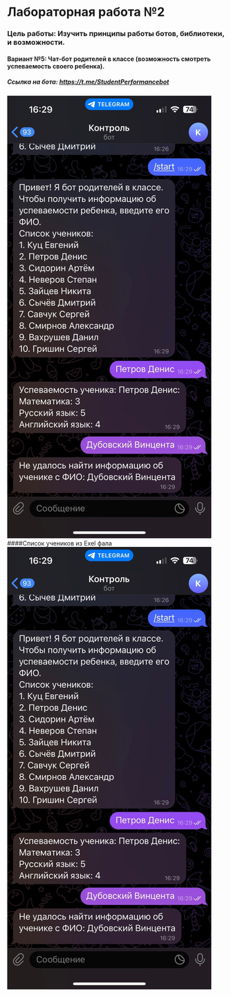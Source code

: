 # Лабораторная работа №2
### Цель работы: Изучить принципы работы ботов, библиотеки, и возможности.
#### Вариант №5: Чат-бот родителей в классе (возможность смотреть успеваемость своего ребенка).
##### Ссылка на бота: https://t.me/StudentPerformancebot
![Image alt](https://github.com/Djacsal/LB2/blob/main/MyTvzADO_7w.jpg)
####Список учеников из Exel фала
![Image alt](https://github.com/Djacsal/LB2/blob/main/MyTvzADO_7w.jpg)
